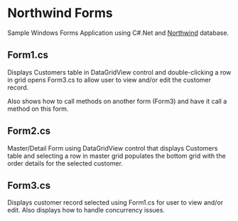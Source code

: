﻿
# Northwind Forms

Sample Windows Forms Application using C#.Net and <a href="https://www.microsoft.com/en-us/download/details.aspx?id=23654">Northwind</a> database.

## Form1.cs

Displays Customers table in DataGridView control and double-clicking a row in grid
opens Form3.cs to allow user to view and/or edit the customer record.

Also shows how to call methods on another form (Form3) and have it call a method on this form.

## Form2.cs

Master/Detail Form using DataGridView control that displays Customers table and selecting a row
in master grid populates the bottom grid with the order details for the selected customer.

## Form3.cs

Displays customer record selected using Form1.cs for user to view and/or edit.
Also displays how to handle concurrency issues.

